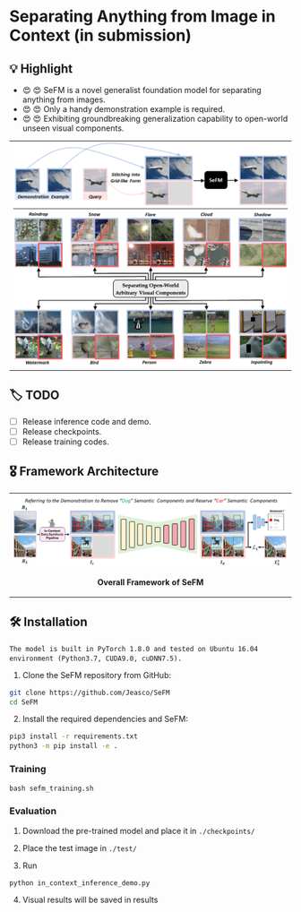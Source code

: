 # Separating Anything from Image in Context (in submission)

## :bulb: Highlight
 - :heart_eyes: :heart_eyes: SeFM is a novel generalist foundation model for separating anything from images.
 - :heart_eyes: :heart_eyes: Only a handy demonstration example is required.
 - :heart_eyes: :heart_eyes: Exhibiting groundbreaking generalization capability to open-world unseen visual components. 
<table>
  <tr>
    <td> <img src = "figures/inference.png"> </td>
  </tr>
</table>

## :label: TODO 
- [ ] Release inference code and demo.
- [ ] Release checkpoints.
- [ ] Release training codes.

## :medal_military: Framework Architecture
<table>
  <tr>
    <td> <img src = "figures/SeFM.png"> </td>
  </tr>
  <tr>
    <td><p align="center"><b>Overall Framework of SeFM</b></p></td>
  </tr>
</table>

      
## :hammer_and_wrench: Installation
`The model is built in PyTorch 1.8.0 and tested on Ubuntu 16.04 environment (Python3.7, CUDA9.0, cuDNN7.5).`

1. Clone the SeFM repository from GitHub:

```bash
git clone https://github.com/Jeasco/SeFM
cd SeFM
```

2. Install the required dependencies and SeFM:

```bash
pip3 install -r requirements.txt
python3 -m pip install -e .
```

### Training

```
bash sefm_training.sh
```


### Evaluation

1. Download the pre-trained model and place it in `./checkpoints/`

2. Place the test image in `./test/`

3. Run
```
python in_context_inference_demo.py
```
4. Visual results will be saved in results



